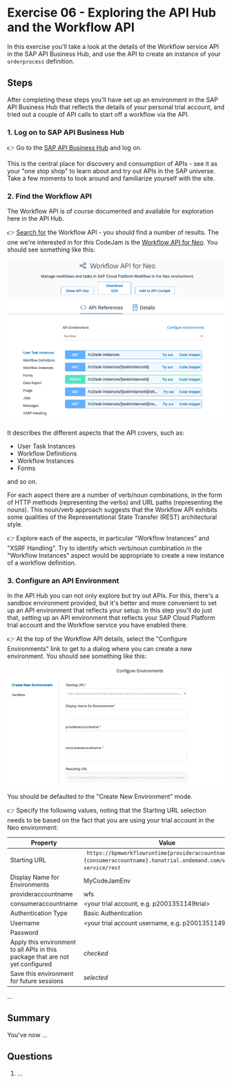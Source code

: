 # Exercise 06 - Exploring the API Hub and the Workflow API

In this exercise you'll take a look at the details of the Workflow service API in the SAP API Business Hub, and use the API to create an instance of your `orderprocess` definition.

## Steps

After completing these steps you'll have set up an environment in the SAP API Business Hub that reflects the details of your personal trial account, and tried out a couple of API calls to start off a workflow via the API.

### 1. Log on to SAP API Business Hub

:point_right: Go to the [SAP API Business Hub](https://api.sap.com/) and log on.

This is the central place for discovery and consumption of APIs - see it as your "one stop shop" to learn about and try out APIs in the SAP universe. Take a few moments to look around and familiarize yourself with the site.

### 2. Find the Workflow API

The Workflow API is of course documented and available for exploration here in the API Hub.

:point_right: [Search for](https://api.sap.com/search?searchterm=workflow%20API) the Workflow API - you should find a number of results. The one we're interested in for this CodeJam is the [Workflow API for Neo](https://api.sap.com/api/SAP_CP_Workflow/resource). You should see something like this:

![Workflow API summary](workflowapisummary.png)

It describes the different aspects that the API covers, such as:

- User Task Instances
- Workflow Definitions
- Workflow Instances
- Forms

and so on.

For each aspect there are a number of verb/noun combinations, in the form of HTTP methods (representing the verbs) and URL paths (representing the nouns). This noun/verb approach suggests that the Workflow API exhibits some qualities of the Representational State Transfer (REST) architectural style.

:point_right: Explore each of the aspects, in particular "Workflow Instances" and "XSRF Handling". Try to identify which verb/noun combination in the "Workflow Instances" aspect would be appropriate to create a new instance of a workflow definition.

### 3. Configure an API Environment

In the API Hub you can not only explore but try out APIs. For this, there's a sandbox environment provided, but it's better and more convenient to set up an API environment that reflects your setup. In this step you'll do just that, setting up an API environment that reflects your SAP Cloud Platform trial account and the Workflow service you have enabled there.

:point_right: At the top of the Workflow API details, select the "Configure Environments" link to get to a dialog where you can create a new environment. You should see something like this:

![environment configuration](environmentconfiguration.png)

You should be defaulted to the "Create New Environment" mode.

:point_right: Specify the following values, noting that the Starting URL selection needs to be based on the fact that you are using your trial account in the Neo environment:

| Property       | Value                   |
| -------------- | ----------------------- |
| Starting URL   | ` https://bpmworkflowruntime{provideraccountname}-{consumeraccountname}.hanatrial.ondemand.com/workflow-service/rest` |
| Display Name for Environments | MyCodeJamEnv |
| provideraccountname           | wfs          |
| consumeraccountname           | <your trial account, e.g. p2001351149trial> |
| Authentication Type           | Basic Authentication |
| Username                      | <your trial account username, e.g. p2001351149 > |
| Password                      | <your trial account password> |
| Apply this environment to all APIs in this package that are not yet configured | _checked_ |
| Save this environment for future sessions | _selected_ |




...

## Summary

You've now ...

## Questions

1. ...

